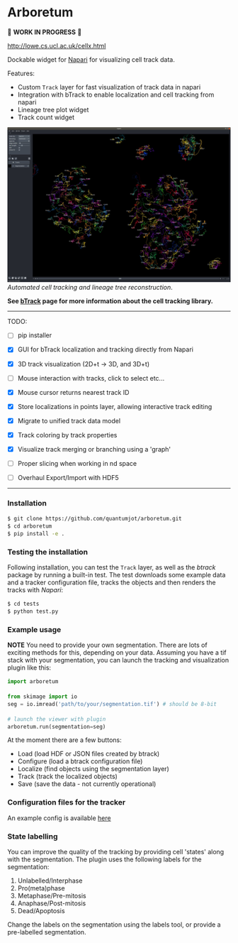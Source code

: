 # Arboretum
:construction:  **WORK IN PROGRESS**  :construction:

http://lowe.cs.ucl.ac.uk/cellx.html

Dockable widget for [Napari](https://github.com/napari) for visualizing cell track data.

Features:
+ Custom `Track` layer for fast visualization of track data in napari
+ Integration with bTrack to enable localization and cell tracking from napari
+ Lineage tree plot widget
+ Track count widget

[![LineageTree](./examples/track_layer.jpeg)](http://lowe.cs.ucl.ac.uk/cellx.html)  
*Automated cell tracking and lineage tree reconstruction*.

**See [bTrack](https://github.com/quantumjot/BayesianTracker) page for more
 information about the cell tracking library.**


---

TODO:
+ [ ] pip installer
+ [x] GUI for bTrack localization and tracking directly from Napari
+ [x] 3D track visualization (2D+t -> 3D, and 3D+t)
+ [ ] Mouse interaction with tracks, click to select etc...
+ [x] Mouse cursor returns nearest track ID
+ [x] Store localizations in points layer, allowing interactive track editing
+ [x] Migrate to unified track data model
+ [x] Track coloring by track properties
+ [x] Visualize track merging or branching using a 'graph'
+ [ ] Proper slicing when working in nd space
+ [ ] Overhaul Export/Import with HDF5


---

### Installation

```sh
$ git clone https://github.com/quantumjot/arboretum.git
$ cd arboretum
$ pip install -e .
```


### Testing the installation

Following installation, you can test the `Track` layer, as well as the *btrack*
package by running a built-in test. The test downloads some example data and a
tracker configuration file, tracks the objects and then renders the tracks with
*Napari*:

```sh
$ cd tests
$ python test.py
```

### Example usage

**NOTE** You need to provide your own segmentation. There are lots of exciting
methods for this, depending on your data. Assuming you have a tif stack with
your segmentation, you can launch the tracking and visualization plugin like
this:

```python
import arboretum

from skimage import io
seg = io.imread('path/to/your/segmentation.tif') # should be 8-bit

# launch the viewer with plugin  
arboretum.run(segmentation=seg)
```

At the moment there are a few buttons:
+ Load (load HDF or JSON files created by btrack)
+ Configure (load a btrack configuration file)
+ Localize (find objects using the segmentation layer)
+ Track (track the localized objects)
+ Save (save the data - not currently operational)

### Configuration files for the tracker

An example config is available [here](https://github.com/quantumjot/arboretum/blob/master/tests/cell_config.json)


### State labelling

You can improve the quality of the tracking by providing cell 'states' along
with the segmentation. The plugin uses the following labels for the segmentation:

1. Unlabelled/Interphase
2. Pro(meta)phase
3. Metaphase/Pre-mitosis
4. Anaphase/Post-mitosis
5. Dead/Apoptosis

Change the labels on the segmentation using the labels tool, or provide a
pre-labelled segmentation.
